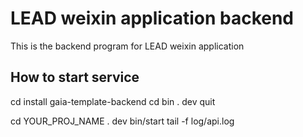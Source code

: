 LEAD weixin application backend
=============================

This is the backend program for LEAD weixin application 


How to start service
--------------------
cd install gaia-template-backend 
cd bin
. dev
quit

cd YOUR_PROJ_NAME
. dev
bin/start
tail -f log/api.log


